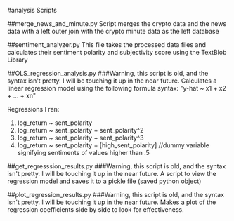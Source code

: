 #analysis Scripts

##merge_news_and_minute.py
Script merges the crypto data and the news data with a left outer join with the crypto minute data as the left database


##sentiment_analyzer.py
This file takes the processed data files and calculates their sentiment polarity and subjectivity score using the TextBlob Library


##OLS_regression_analysis.py
###Warning, this script is old, and the syntax isn't pretty. I will be touching it up in the near future. 
Calculates a linear regression model using the following formula syntax: "y-hat ~ x1 + x2 + ... + xn"

Regressions I ran:
1. log_return ~ sent_polarity
2. log_return ~ sent_polarity + sent_polarity^2
3. log_return ~ sent_polarity + sent_polarity^3
4. log_return ~ sent_polarity + [high_sent_polarity] //dummy variable signifying sentiments of values higher than .5

##get_regresssion_results.py
###Warning, this script is old, and the syntax isn't pretty. I will be touching it up in the near future. 
A script to view the regression model and saves it to a pickle file (saved python object)

##plot_regression_results.py
###Warning, this script is old, and the syntax isn't pretty. I will be touching it up in the near future. 
Makes a plot of the regression coefficients side by side to look for effectiveness.
